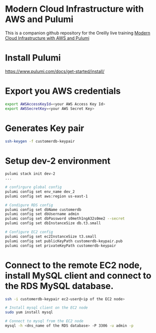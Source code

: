 # Modern Cloud Infrastructure with AWS and Pulumi

This is a companion github repository for the Oreilly live training [Modern Cloud Infrastructure with AWS and Pulumi](https://learning.oreilly.com/live-events/modern-cloud-infrastructure-with-aws-and-pulumi/0636920074622/0636920074621/)

# Install Pulumi
https://www.pulumi.com/docs/get-started/install/
 
# Export you AWS credentials
```bash
export AWSAccessKeyId=<your AWS Access Key Id>
export AWSSecretKey=<your AWS Secret Key>
```

# Generates Key pair
```bash
ssh-keygen -f customerdb-keypair
```

# Setup dev-2 environment
``` bash
pulumi stack init dev-2
...

# confirgure global config
pulumi config set env_name dev_2
pulumi config set aws:region us-east-1

# Condigure RDS config
pulumi config set dbName customerdb
pulumi config set dbUsername admin
pulumi config set dbPassword s0meth1ngA32s0me2 --secret
pulumi config set dbInstanceSize db.t3.small

# Configure EC2 config
pulumi config set ec2InstanceSize t3.small
pulumi config set publicKeyPath customerdb-keypair.pub
pulumi config set privateKeyPath customerdb-keypair
```

# Connect to the remote EC2 node, install MySQL client and connect to the RDS MySQL database.
```bash
ssh -i customerdb-keypair ec2-user@<ip of the EC2 node>

# Install mysql client on the EC2 node
sudo yum install mysql

# Connect to mysql from the EC2 node
mysql -h <dns_name of the RDS database> -P 3306 -u admin -p
```
